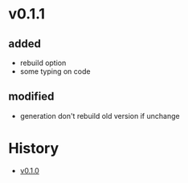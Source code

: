 # v0.1.1
## added
* rebuild option 
* some typing on code 
## modified
* generation don't rebuild old version if unchange 
# History
* [v0.1.0](changelog/archives/v0.1.0.md) 
